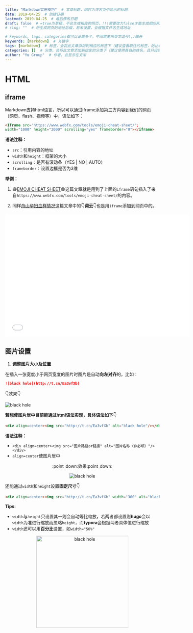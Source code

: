```yaml
---
title: "Markdown实用技巧"  # 文章标题，同时为博客页中显示的标题
date: 2019-04-25  # 创建日期
lastmod: 2019-04-25  # 最后修改日期
draft: false  # =true为草稿，不会生成相应的网页，!!!需要改为false才能生成相应网页!!!
# slug: ""  # 所生成网页的地址后缀，若未设置，会根据文件名生成地址

# keywords, tags, categories都可以设置多个，中间需要用英文逗号(,)隔开
keywords: [markdown]  # 关键字
tags: [markdown]  # 标签，会将此文章添加到相应的标签下（建议查看既往的标签，防止相同含义的不同标签）
categories: []  # 分类，会将此文章添加到指定的分类下（建议使用各自的姓名，且只设置一个分类）
author: "Yu Group"  # 作者，会显示在文末
---
```


# HTML

## iframe

Markdown支持html语言，所以可以通过iframe添加第三方内容到我们的网页（网页、flash、视频等）中，语法如下：

```html
<Iframe src="https://www.webfx.com/tools/emoji-cheat-sheet/"; 
width="1000" height="2000" scrolling="yes" frameborder="0"></iframe>
```

**语法注释：**

- `src`：引用内容的地址
- `width`和`height`：框架的大小
- `scrolling`：是否有滚动条（YES | NO | AUTO）
- `frameborder`：设置边框是否为3维

**举例：**

1. :smile:[EMOJI CHEAT SHEET](/post/all/emoji-cheat-sheet/):smile:这篇文章就是用到了上面的`iframe`语句插入了来自`https://www.webfx.com/tools/emoji-cheat-sheet/`的内容。



2. 同样[舟山孕妇血样情况](/post/shao-bule/2016-2018-zhoushan-blood-sample/#六-其他疾病信息)这篇文章中的:point_down:**词云**:point_down:也是用`iframe`添加到网页中的。

<Iframe src="/post/shao-bule/2016-2018-zhoushan-blood-sample/2016-2018-zhoushan-blood-sample.assets/wordcloud";; width="600" height="400" scrolling="no" frameborder="0"></iframe>

## 图片设置

1. **调整图片大小及位置**

在插入一张宽度小于网页宽度的图片时图片是自动**向左对齐**的，比如：

```markdown
![black hole](http://t.cn/Ea3vfXb)
```

:point_down:效果:point_down:

![black hole](http://t.cn/Ea3vfXb)

**若想使图片居中目前能通过html语法实现，具体语法如下​**:point_down:

```html
<div align=center><img src="http://t.cn/Ea3vfXb" alt="black hole"/></div>
```

**语法注释：**

- `<div align=center><img src="图片路径or链接" alt="图片名称（非必填）"/></div>`
- `align=center`使图片居中

<div align=center><p>:point_down:效果:point_down:</p></div>

<div align=center><img src="http://t.cn/Ea3vfXb" alt="black hole"/></div>

还能通过`width`和`height`设置**固定尺寸**:point_down:

```html
<div align=center><img src="http://t.cn/Ea3vfXb" width="300" alt="black hole"/></div>
```

**Tips:**

- `width`与`height`只设置其一则会自动等比缩放，若两者都设置则**hugo**会以`width`为准进行缩放而忽略`height`，而**typora**会根据两者具体值进行缩放
- `width`还可以用**百分比**设置，如`width="50%"`

<div align=center><img src="http://t.cn/Ea3vfXb" width="300" alt="black hole"/></div>